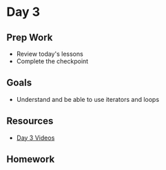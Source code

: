 # Day 3

## Prep Work

* Review today's lessons
* Complete the checkpoint

## Goals

* Understand and be able to use iterators and loops


## Resources

* [Day 3 Videos](https://adaacademy.hosted.panopto.com/Panopto/Pages/Sessions/List.aspx?folderID=4bd4003b-ca01-4260-8e3e-86296c909339)

## Homework


